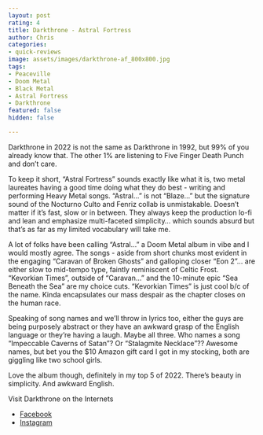 ```yaml
---
layout: post
rating: 4
title: Darkthrone - Astral Fortress
author: Chris
categories:
- quick-reviews
image: assets/images/darkthrone-af_800x800.jpg
tags:
- Peaceville
- Doom Metal
- Black Metal
- Astral Fortress
- Darkthrone
featured: false
hidden: false

---
```

Darkthrone in 2022 is not the same as Darkthrone in 1992, but 99% of you already know that. The other 1% are listening to Five Finger Death Punch and don’t care.  
  
To keep it short, “Astral Fortress” sounds exactly like what it is, two metal laureates having a good time doing what they do best - writing and performing Heavy Metal songs. “Astral…” is not “Blaze…” but the signature sound of the Nocturno Culto and Fenriz collab is unmistakable. Doesn’t matter if it’s fast, slow or in between. They always keep the production lo-fi and lean and emphasize multi-faceted simplicity… which sounds absurd but that’s as far as my limited vocabulary will take me.  
  
A lot of folks have been calling “Astral…” a Doom Metal album in vibe and I would mostly agree. The songs - aside from short chunks most evident in the engaging “Caravan of Broken Ghosts” and galloping closer “Eon 2”… are either slow to mid-tempo type, faintly reminiscent of Celtic Frost. “Kevorkian Times”, outside of “Caravan…” and the 10-minute epic “Sea Beneath the Sea” are my choice cuts. “Kevorkian Times” is just cool b/c of the name. Kinda encapsulates our mass despair as the chapter closes on the human race.  
  
Speaking of song names and we’ll throw in lyrics too, either the guys are being purposely abstract or they have an awkward grasp of the English language or they’re having a laugh. Maybe all three. Who names a song “Impeccable Caverns of Satan”? Or “Stalagmite Necklace”?? Awesome names, but bet you the $10 Amazon gift card I got in my stocking, both are giggling like two school girls.   
  
Love the album though, definitely in my top 5 of 2022. There’s beauty in simplicity. And awkward English.

Visit Darkthrone on the Internets

* [Facebook](https://www.facebook.com/Darkthroneofficial/ "Facebook")
* [Instagram](https://www.instagram.com/darkthroneofficial/)